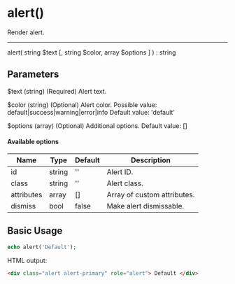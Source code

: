# alert()

Render alert.

---

alert( string $text [, string $color, array $options ] ) : string

## Parameters

$text (string) (Required) Alert text.

$color (string) (Optional) Alert color. Possible value: default|success|warning|error|info Default value: 'default'

$options (array) (Optional) Additional options. Default value: []

#### Available options

| Name       | Type   | Default | Description                 |
|------------|--------|---------|-----------------------------|
| id         | string | ''      | Alert ID.                   |
| class      | string | ''      | Alert class.                |
| attributes | array  | []      | Array of custom attributes. |
| dismiss    | bool   | false   | Make alert dismissable.     |

## Basic Usage

```php
echo alert('Default');
```

HTML output:

```html
<div class="alert alert-primary" role="alert"> Default </div>
```
